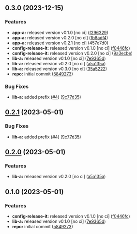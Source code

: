 

## 0.3.0 (2023-12-15)


### Features

* **app-a:** released version v0.1.0 [no ci] ([f296329](https://github.com/duffytilleman/monorepo-semantic-releases/commit/f29632949e3ebcd7f956ab1fc526d3099e089913))
* **app-a:** released version v0.2.0 [no ci] ([fb8adf4](https://github.com/duffytilleman/monorepo-semantic-releases/commit/fb8adf48ae19de5c4444be750cf2210ccf891388))
* **app-a:** released version v0.2.1 [no ci] ([457e7d0](https://github.com/duffytilleman/monorepo-semantic-releases/commit/457e7d0b34fae84ed6a0e2dc9ee1abde32be8383))
* **config-release-it:** released version v0.1.0 [no ci] ([f0446fc](https://github.com/duffytilleman/monorepo-semantic-releases/commit/f0446fc59c62a71c8d9847d38f6de84f001540ad))
* **config-release-it:** released version v0.2.0 [no ci] ([9a3ecbe](https://github.com/duffytilleman/monorepo-semantic-releases/commit/9a3ecbe21bfcc11053ca1d82da1b0a50d05f3969))
* **lib-a:** released version v0.1.0 [no ci] ([7e9365d](https://github.com/duffytilleman/monorepo-semantic-releases/commit/7e9365d3f642fcbcbb415a6bafdd2711d6084d4d))
* **lib-a:** released version v0.2.0 [no ci] ([a5a135a](https://github.com/duffytilleman/monorepo-semantic-releases/commit/a5a135a0f5e94593402c29788fe683c76f3c7c86))
* **lib-a:** released version v0.3.0 [no ci] ([35a5222](https://github.com/duffytilleman/monorepo-semantic-releases/commit/35a522205fe12bc8b4895bb10011e2b4f7f4b396))
* **repo:** initial commit ([5849273](https://github.com/duffytilleman/monorepo-semantic-releases/commit/58492737f01fe3a2fd98e0b2b3c0646e6850a8db))


### Bug Fixes

* **lib-a:** added prefix ([#4](https://github.com/duffytilleman/monorepo-semantic-releases/issues/4)) ([9c77d35](https://github.com/duffytilleman/monorepo-semantic-releases/commit/9c77d3553e3c08442f210d4dd337737fee6907d2))

## [0.2.1](https://github.com/b12k/monorepo-semantic-releases/compare/@mono/app-a-v0.2.0...@mono/app-a-v0.2.1) (2023-05-01)


### Bug Fixes

* **lib-a:** added prefix ([#4](https://github.com/b12k/monorepo-semantic-releases/issues/4)) ([9c77d35](https://github.com/b12k/monorepo-semantic-releases/commit/9c77d3553e3c08442f210d4dd337737fee6907d2))

## [0.2.0](https://github.com/b12k/monorepo-semantic-releases/compare/@mono/app-a-v0.1.0...@mono/app-a-v0.2.0) (2023-05-01)


### Features

* **lib-a:** released version v0.2.0 [no ci] ([a5a135a](https://github.com/b12k/monorepo-semantic-releases/commit/a5a135a0f5e94593402c29788fe683c76f3c7c86))

## 0.1.0 (2023-05-01)


### Features

* **config-release-it:** released version v0.1.0 [no ci] ([f0446fc](https://github.com/b12k/monorepo-semantic-releases/commit/f0446fc59c62a71c8d9847d38f6de84f001540ad))
* **lib-a:** released version v0.1.0 [no ci] ([7e9365d](https://github.com/b12k/monorepo-semantic-releases/commit/7e9365d3f642fcbcbb415a6bafdd2711d6084d4d))
* **repo:** initial commit ([5849273](https://github.com/b12k/monorepo-semantic-releases/commit/58492737f01fe3a2fd98e0b2b3c0646e6850a8db))